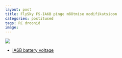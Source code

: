 ```yaml
---
layout: post
title: FlySky FS-IA6B pinge mõõtmise modifikatsioon
categories: postitused
tags: RC droonid
image:
---
```


![]({{site.url}}{{page.url}}/FlySky_IA6B_pinout.jpg)


* [iA6B battery voltage](https://www.rcgroups.com/forums/showpost.php?p=33432940&postcount=23)
